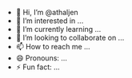 - 👋 Hi, I’m @athaljen
- 👀 I’m interested in ...
- 🌱 I’m currently learning ...
- 💞️ I’m looking to collaborate on ...
- 📫 How to reach me ...
- 😄 Pronouns: ...
- ⚡ Fun fact: ...

<!---
athaljen/athaljen is a ✨ special ✨ repository because its `README.md` (this file) appears on your GitHub profile.
You can click the Preview link to take a look at your changes.
--->
